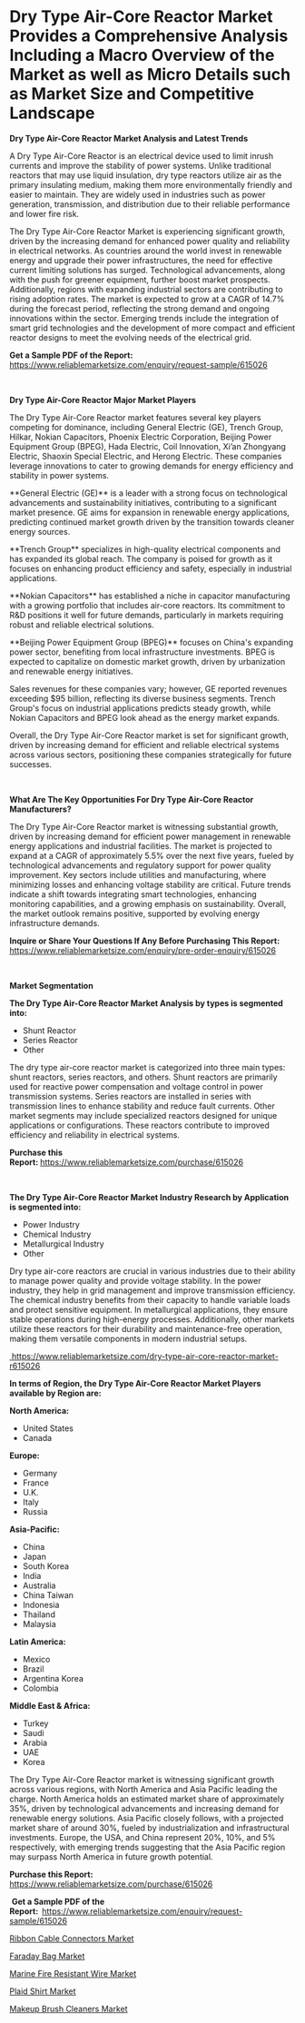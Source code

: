 <p><h1>Dry Type Air-Core Reactor Market Provides a Comprehensive Analysis Including a Macro Overview of the Market as well as Micro Details such as Market Size and Competitive Landscape</h1></p><p><strong>Dry Type Air-Core Reactor Market Analysis and Latest Trends</strong></p>
<p><p>A Dry Type Air-Core Reactor is an electrical device used to limit inrush currents and improve the stability of power systems. Unlike traditional reactors that may use liquid insulation, dry type reactors utilize air as the primary insulating medium, making them more environmentally friendly and easier to maintain. They are widely used in industries such as power generation, transmission, and distribution due to their reliable performance and lower fire risk.</p><p>The Dry Type Air-Core Reactor Market is experiencing significant growth, driven by the increasing demand for enhanced power quality and reliability in electrical networks. As countries around the world invest in renewable energy and upgrade their power infrastructures, the need for effective current limiting solutions has surged. Technological advancements, along with the push for greener equipment, further boost market prospects. Additionally, regions with expanding industrial sectors are contributing to rising adoption rates. The market is expected to grow at a CAGR of 14.7% during the forecast period, reflecting the strong demand and ongoing innovations within the sector. Emerging trends include the integration of smart grid technologies and the development of more compact and efficient reactor designs to meet the evolving needs of the electrical grid.</p></p>
<p><strong>Get a Sample PDF of the Report:&nbsp;</strong> <a href="https://www.reliablemarketsize.com/enquiry/request-sample/615026?utm_campaign=1131&utm_medium=2&utm_source=Github&utm_content=ia&utm_term=01102024&utm_id=dry-type-air-core-reactor">https://www.reliablemarketsize.com/enquiry/request-sample/615026</a></p>
<p>&nbsp;</p>
<p><strong>Dry Type Air-Core Reactor Major Market Players</strong></p>
<p><p>The Dry Type Air-Core Reactor market features several key players competing for dominance, including General Electric (GE), Trench Group, Hilkar, Nokian Capacitors, Phoenix Electric Corporation, Beijing Power Equipment Group (BPEG), Hada Electric, Coil Innovation, Xi’an Zhongyang Electric, Shaoxin Special Electric, and Herong Electric. These companies leverage innovations to cater to growing demands for energy efficiency and stability in power systems.</p><p>**General Electric (GE)** is a leader with a strong focus on technological advancements and sustainability initiatives, contributing to a significant market presence. GE aims for expansion in renewable energy applications, predicting continued market growth driven by the transition towards cleaner energy sources. </p><p>**Trench Group** specializes in high-quality electrical components and has expanded its global reach. The company is poised for growth as it focuses on enhancing product efficiency and safety, especially in industrial applications.</p><p>**Nokian Capacitors** has established a niche in capacitor manufacturing with a growing portfolio that includes air-core reactors. Its commitment to R&D positions it well for future demands, particularly in markets requiring robust and reliable electrical solutions.</p><p>**Beijing Power Equipment Group (BPEG)** focuses on China's expanding power sector, benefiting from local infrastructure investments. BPEG is expected to capitalize on domestic market growth, driven by urbanization and renewable energy initiatives.</p><p>Sales revenues for these companies vary; however, GE reported revenues exceeding $95 billion, reflecting its diverse business segments. Trench Group's focus on industrial applications predicts steady growth, while Nokian Capacitors and BPEG look ahead as the energy market expands.</p><p>Overall, the Dry Type Air-Core Reactor market is set for significant growth, driven by increasing demand for efficient and reliable electrical systems across various sectors, positioning these companies strategically for future successes.</p></p>
<p>&nbsp;</p>
<p><strong>What Are The Key Opportunities For Dry Type Air-Core Reactor Manufacturers?</strong></p>
<p><p>The Dry Type Air-Core Reactor market is witnessing substantial growth, driven by increasing demand for efficient power management in renewable energy applications and industrial facilities. The market is projected to expand at a CAGR of approximately 5.5% over the next five years, fueled by technological advancements and regulatory support for power quality improvement. Key sectors include utilities and manufacturing, where minimizing losses and enhancing voltage stability are critical. Future trends indicate a shift towards integrating smart technologies, enhancing monitoring capabilities, and a growing emphasis on sustainability. Overall, the market outlook remains positive, supported by evolving energy infrastructure demands.</p></p>
<p><strong>Inquire or Share Your Questions If Any Before Purchasing This Report:</strong> <a href="https://www.reliablemarketsize.com/enquiry/pre-order-enquiry/615026?utm_campaign=1131&utm_medium=2&utm_source=Github&utm_content=ia&utm_term=01102024&utm_id=dry-type-air-core-reactor">https://www.reliablemarketsize.com/enquiry/pre-order-enquiry/615026</a></p>
<p>&nbsp;</p>
<p><strong>Market Segmentation</strong></p>
<p><strong>The Dry Type Air-Core Reactor Market Analysis by types is segmented into:</strong></p>
<p><ul><li>Shunt Reactor</li><li>Series Reactor</li><li>Other</li></ul></p>
<p><p>The dry type air-core reactor market is categorized into three main types: shunt reactors, series reactors, and others. Shunt reactors are primarily used for reactive power compensation and voltage control in power transmission systems. Series reactors are installed in series with transmission lines to enhance stability and reduce fault currents. Other market segments may include specialized reactors designed for unique applications or configurations. These reactors contribute to improved efficiency and reliability in electrical systems.</p></p>
<p><strong>Purchase this Report:&nbsp;</strong><a href="https://www.reliablemarketsize.com/purchase/615026?utm_campaign=1131&utm_medium=2&utm_source=Github&utm_content=ia&utm_term=01102024&utm_id=dry-type-air-core-reactor">https://www.reliablemarketsize.com/purchase/615026</a></p>
<p>&nbsp;</p>
<p><strong>The Dry Type Air-Core Reactor Market Industry Research by Application is segmented into:</strong></p>
<p><ul><li>Power Industry</li><li>Chemical Industry</li><li>Metallurgical Industry</li><li>Other</li></ul></p>
<p><p>Dry type air-core reactors are crucial in various industries due to their ability to manage power quality and provide voltage stability. In the power industry, they help in grid management and improve transmission efficiency. The chemical industry benefits from their capacity to handle variable loads and protect sensitive equipment. In metallurgical applications, they ensure stable operations during high-energy processes. Additionally, other markets utilize these reactors for their durability and maintenance-free operation, making them versatile components in modern industrial setups.</p></p>
<p><a href="https://www.reliablemarketsize.com/dry-type-air-core-reactor-market-r615026?utm_campaign=1131&utm_medium=2&utm_source=Github&utm_content=ia&utm_term=01102024&utm_id=dry-type-air-core-reactor">&nbsp;https://www.reliablemarketsize.com/dry-type-air-core-reactor-market-r615026</a></p>
<p><strong>In terms of Region, the Dry Type Air-Core Reactor Market Players available by Region are:</strong></p>
<p>
    <p> <strong> North America: </strong>
        <ul>
            <li>United States</li>
            <li>Canada</li>
        </ul>
        </p> 
    <p> <strong> Europe: </strong>
        <ul>
            <li>Germany</li>
            <li>France</li>
            <li>U.K.</li>
            <li>Italy</li>
            <li>Russia</li>
        </ul>
        </p> 
    <p> <strong> Asia-Pacific: </strong>
        <ul>
            <li>China</li>
            <li>Japan</li>
            <li>South Korea</li>
            <li>India</li>
            <li>Australia</li>
            <li>China Taiwan</li>
            <li>Indonesia</li>
            <li>Thailand</li>
            <li>Malaysia</li>
        </ul>
        </p> 
    <p> <strong> Latin America: </strong>
        <ul>
            <li>Mexico</li>
            <li>Brazil</li>
            <li>Argentina Korea</li>
            <li>Colombia</li>
        </ul>
        </p> 
    <p> <strong> Middle East & Africa: </strong>
        <ul>
            <li>Turkey</li>
            <li>Saudi</li>
            <li>Arabia</li>
            <li>UAE</li>
            <li>Korea</li>
        </ul>
    </p>
    </p>
<p><p>The Dry Type Air-Core Reactor market is witnessing significant growth across various regions, with North America and Asia Pacific leading the charge. North America holds an estimated market share of approximately 35%, driven by technological advancements and increasing demand for renewable energy solutions. Asia Pacific closely follows, with a projected market share of around 30%, fueled by industrialization and infrastructural investments. Europe, the USA, and China represent 20%, 10%, and 5% respectively, with emerging trends suggesting that the Asia Pacific region may surpass North America in future growth potential.</p></p>
<p><strong>Purchase this Report: </strong><a href="https://www.reliablemarketsize.com/purchase/615026?utm_campaign=1131&utm_medium=2&utm_source=Github&utm_content=ia&utm_term=01102024&utm_id=dry-type-air-core-reactor">https://www.reliablemarketsize.com/purchase/615026</a></p>
<p>&nbsp;<strong>Get a Sample PDF of the Report:&nbsp;&nbsp;</strong><a href="https://www.reliablemarketsize.com/enquiry/request-sample/615026?utm_campaign=1131&utm_medium=2&utm_source=Github&utm_content=ia&utm_term=01102024&utm_id=dry-type-air-core-reactor">https://www.reliablemarketsize.com/enquiry/request-sample/615026</a></p>
<p><strong></strong></p>
<p><p><a href="https://issuu.com/reportprime-2/docs/ribbon-cable-connectors-market-size_bbea1c8a587e02?utm_campaign=1131&utm_medium=2&utm_source=Github&utm_content=ia&utm_term=01102024&utm_id=dry-type-air-core-reactor">Ribbon Cable Connectors Market</a></p><p><a href="https://issuu.com/reportprime-2/docs/faraday-bag-market-size-2030.pptx_430af75eedd75f?utm_campaign=1131&utm_medium=2&utm_source=Github&utm_content=ia&utm_term=01102024&utm_id=dry-type-air-core-reactor">Faraday Bag Market</a></p><p><a href="https://github.com/CliffMedina6/Market-Research-Report-List-6/blob/main/marine-fire-resistant-wire-market.md?utm_campaign=1131&utm_medium=2&utm_source=Github&utm_content=ia&utm_term=01102024&utm_id=dry-type-air-core-reactor">Marine Fire Resistant Wire Market</a></p><p><a href="https://www.linkedin.com/pulse/global-plaid-shirt-market-sector2024-2031-metrics-strategic-qasje?utm_campaign=1131&utm_medium=2&utm_source=Github&utm_content=ia&utm_term=01102024&utm_id=dry-type-air-core-reactor">Plaid Shirt Market</a></p><p><a href="https://www.linkedin.com/pulse/market-leaders-laggards-global-makeup-brush-cleaners-q5kae?utm_campaign=1131&utm_medium=2&utm_source=Github&utm_content=ia&utm_term=01102024&utm_id=dry-type-air-core-reactor">Makeup Brush Cleaners Market</a></p></p>